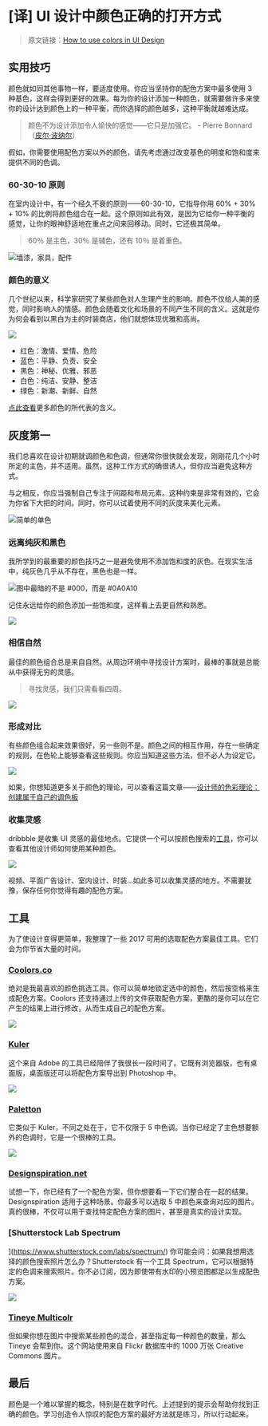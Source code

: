 # [译] UI 设计中颜色正确的打开方式

> 原文链接：[How to use colors in UI Design](https://blog.prototypr.io/how-to-use-colors-in-ui-design-16406ec06753#.b50ipi6w7)

## 实用技巧
颜色就如同其他事物一样，要适度使用。你应当坚持你的配色方案中最多使用 3 种基色，这样会得到更好的效果。每为你的设计添加一种颜色，就需要做许多来使你的设计达到颜色上的一种平衡，而你选择的颜色越多，这种平衡就越难达成。

> 颜色不为设计添加令人愉快的感觉——它只是加强它。 - Pierre Bonnard（[皮尔·波纳尔](https://zh.wikipedia.org/wiki/%E7%9A%AE%E7%88%BE%C2%B7%E6%B3%A2%E7%B4%8D%E7%88%BE)）

假如，你需要使用配色方案以外的颜色，请先考虑通过改变基色的明度和饱和度来提供不同的色调。

### 60-30-10 原则
在室内设计中，有一个经久不衰的原则——60-30-10，它指导你用 60% + 30% + 10% 的比例将颜色组合在一起。这个原则如此有效，是因为它给你一种平衡的感觉，让你的眼神舒适地在重点之间来回移动。同时，它还极其简单。

> 60％ 是主色，30％ 是辅色，还有 10％ 是着重色。

![墙漆，家具，配件](./60-30-10-rule.png)

### 颜色的意义
几个世纪以来，科学家研究了某些颜色对人生理产生的影响。颜色不仅给人美的感觉，同时影响人的情感。颜色会随着文化和场景的不同产生不同的含义。这就是你为何会看到以黑白为主的时装商店，他们就想体现优雅和高尚。

![](./black-white-shore.png)

* 红色：激情、爱情、危险
* 蓝色：平静、负责、安全
* 黑色：神秘、优雅、邪恶
* 白色：纯洁、安静、整洁
* 绿色：新潮、新鲜、自然

[点此查看](http://seopressor.com/wp-content/uploads/2015/06/colour-culture1.png)更多颜色的所代表的含义。

## 灰度第一
我们总喜欢在设计初期就调颜色和色调，但通常你很快就会发现，刚刚花几个小时所定的主色，并不适用。虽然，这种工作方式的确很诱人，但你应当避免这种方式。

与之相反，你应当强制自己专注于间距和布局元素。这种约束是非常有效的，它会为你省下大把的时间。同时，你可以试着使用不同的灰度来美化元素。

![简单的单色](./simple-monochromatic-color.png)

### 远离纯灰和黑色
我所学到的最重要的颜色技巧之一是避免使用不添加饱和度的灰色。在现实生活中，纯灰色几乎从不存在，黑色也是一样。

![图中最暗的不是 #000，而是 #0A0A10](./no-pure-grayscale.png)

记住永远给你的颜色添加一些饱和度，这样看上去更自然和熟悉。

![](./gray-with-saturation.png)

### 相信自然
最佳的颜色组合总是来自自然。从周边环境中寻找设计方案时，最棒的事就是总能从中获得无穷的灵感。

> 寻找灵感，我们只需看看四周。

![](./believe-in-nature.png)

### 形成对比
有些颜色组合起来效果很好，另一些则不是。颜色之间的相互作用，存在一些确定的规则，在色轮上能够查看这些规则。你应当知道这些方法，但不必人为设定它。

![](./contrast-on-colar-wheel.jpeg)

如果，你想知道更多关于颜色的理论，可以查看这篇文章——[设计师的色彩理论：创建属于自己的调色板](https://www.smashingmagazine.com/2010/02/color-theory-for-designer-part-3-creating-your-own-color-palettes/)

### 收集灵感
dribbble 是收集 UI 灵感的最佳地点。它提供一个可以按颜色搜索的[工具](https://dribbble.com/colors/)，你可以查看其他设计师如何使用某种颜色。

![](./dribbble-color.png)

视频、平面广告设计、室内设计、时装...如此多可以收集灵感的地方。不需要犹豫，保存任何你觉得有趣的配色方案。

## 工具
为了使设计变得更简单，我整理了一些 2017 可用的选取配色方案最佳工具。它们会为你节省大量的时间。

### [Coolors.co](https://coolors.co/)
绝对是我最喜欢的颜色挑选工具。你可以简单地锁定选中的颜色，然后按空格来生成配色方案。Coolors 还支持通过上传的文件获取配色方案，更酷的是你可以在它产生的结果上进行修改，从而生成自己的配色方案。

![](pick-color-from-image.png)

### [Kuler](https://color.adobe.com/)
这个来自 Adobe 的工具已经陪伴了我很长一段时间了。它既有浏览器版，也有桌面版，桌面版还可以将配色方案导出到 Photoshop 中。

![](./kuler.png)

### [Paletton](http://paletton.com/)
它类似于 Kuler，不同之处在于，它不仅限于 5 中色调。当你已经定了主色想要额外的色调时，它是一个很棒的工具。

![](./paletton.png)

### [Designspiration.net](http://designspiration.net/)
试想一下，你已经有了一个配色方案，但你想要看一下它们整合在一起的结果。Designspiration 适用于这种场景。你最多可以选取 5 中颜色来查询对应的图片。真的很棒，不仅可以用于查找特定配色方案的图片，甚至是真实的设计实现。

### [Shutterstock Lab Spectrum
](https://www.shutterstock.com/labs/spectrum/)
你可能会问：如果我想用选择的颜色搜索照片怎么办？Shutterstock 有一个工具 Spectrum，它可以根据特定的色调来搜索照片。你不必订阅，因为即使带有水印的小预览图都足以生成配色方案。

![](./shutterstock-lab-spectrum.png)

### [Tineye Multicolr](https://labs.tineye.com/multicolr/)
但如果你想在图片中搜索某些颜色的混合，甚至指定每一种颜色的数量，那么 Tineye 会帮到你。这个网站使用来自 Flickr 数据库中的 1000 万张 Creative Commons 图片。

## 最后
颜色是一个难以掌握的概念，特别是在数字时代。上述提到的提示会帮助你找到正确的颜色。学习创造令人惊叹的配色方案的最好方法就是练习，所以行动起来。